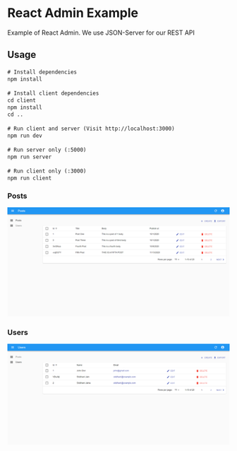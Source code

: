 # React Admin Example

Example of React Admin. We use JSON-Server for our REST API

## Usage

```
# Install dependencies
npm install

# Install client dependencies
cd client
npm install
cd ..

# Run client and server (Visit http://localhost:3000)
npm run dev

# Run server only (:5000)
npm run server

# Run client only (:3000)
npm run client
```

### Posts 

![alt text](https://github.com/Siddhant-Jain27/react-admin/blob/main/localhost-3000(JSON%20SERVER%20%2B%20REACT).png?raw=true "Post") 


### Users
![alt text](https://github.com/Siddhant-Jain27/react-admin/blob/main/localhost-3000-User-snap.png?raw=true "Users") 


